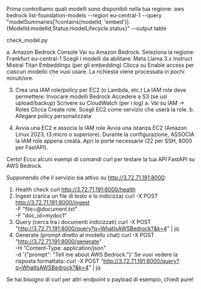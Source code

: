 
Prima controlliamo quali modelli sono disponibili nella tua regione:
aws bedrock list-foundation-models --region eu-central-1 --query "modelSummaries[?contains(modelId, 'embed')].{ModelId:modelId,Status:modelLifecycle.status}" --output table


check_model.py




a. Amazon Bedrock Console
Vai su Amazon Bedrock.
    Seleziona la regione: Frankfurt eu-central-1
    Scegli i modelli da abilitare:
        Meta Llama 3.x Instruct
        Mistral
        Titan Embeddings (per gli embedding)
    Clicca su Enable access per ciascun modello che vuoi usare.
    La richiesta viene processata in pochi minuti/ore.


3. Crea una IAM role/policy per EC2 (o Lambda, etc.)
La IAM role deve permettere:
    Invocare modelli Bedrock
    Accedere a S3 (se usi upload/backup)
    Scrivere su CloudWatch (per i log)
a. Vai su IAM → Roles
Clicca Create role.
Scegli EC2 come servizio che userà la role.
b. Allegare policy personalizzata


4. Avvia una EC2 e associa la IAM role
Avvia una istanza EC2 (Amazon Linux 2023, t3.micro o superiore).
Durante la configurazione, ASSOCIA la IAM role appena creata.
Apri le porte necessarie (22 per SSH, 8000 per FastAPI).




Certo! Ecco alcuni esempi di comandi curl per testare la tua API FastAPI su AWS Bedrock.

Supponendo che il servizio sia attivo su http://3.72.71.191:8000:


1. Health check
    curl http://3.72.71.191:8000/health
2. Ingest (carica un file di testo e lo indicizza)
    curl -X POST http://3.72.71.191:8000/ingest \
    -F "file=@document.txt" \
    -F "doc_id=mydoc1"
3. Query (cerca tra i documenti indicizzati)
    curl -X POST "http://3.72.71.191:8000/query?q=WhatIsAWSBedrock?&k=4" | jq
4. Generate (prompt diretto al modello chat)
    curl -X POST "http://3.72.71.191:8000/generate" \
    -H "Content-Type: application/json" \
    -d '{"prompt": "Tell me about AWS Bedrock."}'
Se vuoi vedere la risposta formattata:
    curl -X POST "http://3.72.71.191:8000/query?q=WhatIsAWSBedrock?&k=4" | jq

Se hai bisogno di curl per altri endpoint o payload di esempio, chiedi pure!

